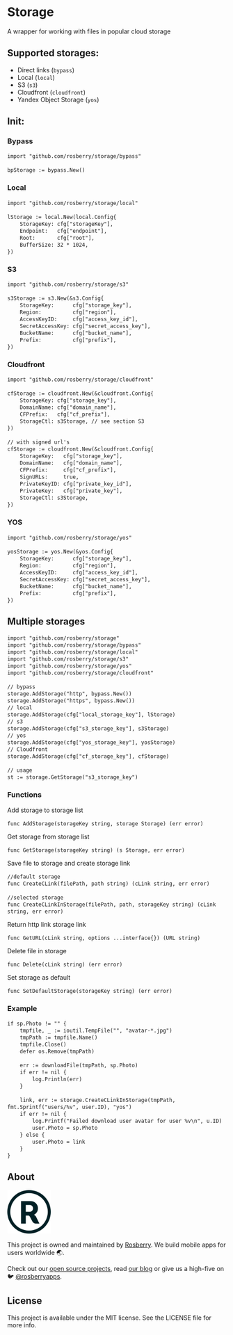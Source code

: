 # Storage

A wrapper for working with files in popular cloud storage

## Supported storages:
- Direct links (```bypass```)
- Local (```local```)
- S3 (```s3```)
- Cloudfront (```cloudfront```)
- Yandex Object Storage (```yos```)

## Init:

### Bypass

```golang
import "github.com/rosberry/storage/bypass"

bpStorage := bypass.New()
```

### Local
```golang
import "github.com/rosberry/storage/local"

lStorage := local.New(local.Config{
	StorageKey: cfg["storageKey"],
	Endpoint:   cfg["endpoint"],
	Root:       cfg["root"],
	BufferSize: 32 * 1024,
})
```

### S3
```golang
import "github.com/rosberry/storage/s3"

s3Storage := s3.New(&s3.Config{
	StorageKey:      cfg["storage_key"],
	Region:          cfg["region"],
	AccessKeyID:     cfg["access_key_id"],
	SecretAccessKey: cfg["secret_access_key"],
	BucketName:      cfg["bucket_name"],
	Prefix:          cfg["prefix"],
})
```

### Cloudfront
```golang
import "github.com/rosberry/storage/cloudfront"

cfStorage := cloudfront.New(&cloudfront.Config{
	StorageKey: cfg["storage_key"],
	DomainName: cfg["domain_name"],
	CFPrefix:   cfg["cf_prefix"],
	StorageCtl: s3Storage, // see section S3
})

// with signed url's
cfStorage := cloudfront.New(&cloudfront.Config{
	StorageKey:   cfg["storage_key"],
	DomainName:   cfg["domain_name"],
	CFPrefix:     cfg["cf_prefix"],
	SignURLs:     true,
	PrivateKeyID: cfg["private_key_id"],
	PrivateKey:   cfg["private_key"],
	StorageCtl: s3Storage,
})
```

### YOS
```golang
import "github.com/rosberry/storage/yos"

yosStorage := yos.New(&yos.Config{
	StorageKey:      cfg["storage_key"],
	Region:          cfg["region"],
	AccessKeyID:     cfg["access_key_id"],
	SecretAccessKey: cfg["secret_access_key"],
	BucketName:      cfg["bucket_name"],
	Prefix:          cfg["prefix"],
})
```

## Multiple storages
```golang
import "github.com/rosberry/storage"
import "github.com/rosberry/storage/bypass"
import "github.com/rosberry/storage/local"
import "github.com/rosberry/storage/s3"
import "github.com/rosberry/storage/yos"
import "github.com/rosberry/storage/cloudfront"

// bypass
storage.AddStorage("http", bypass.New())
storage.AddStorage("https", bypass.New())
// local
storage.AddStorage(cfg["local_storage_key"], lStorage)
// s3
storage.AddStorage(cfg["s3_storage_key"], s3Storage)
// yos
storage.AddStorage(cfg["yos_storage_key"], yosStorage)
// Cloudfront
storage.AddStorage(cfg["cf_storage_key"], cfStorage)

// usage
st := storage.GetStorage("s3_storage_key")
```

### Functions

Add storage to storage list
```golang
func AddStorage(storageKey string, storage Storage) (err error) 
```

Get storage from storage list
```golang
func GetStorage(storageKey string) (s Storage, err error)
```

Save file to storage and create storage link
```golang
//default storage
func CreateCLink(filePath, path string) (cLink string, err error)

//selected storage
func CreateCLinkInStorage(filePath, path, storageKey string) (cLink string, err error)
```

Return http link storage link
```golang
func GetURL(cLink string, options ...interface{}) (URL string)
```

Delete file in storage
```golang
func Delete(cLink string) (err error)
```

Set storage as default
```golang
func SetDefaultStorage(storageKey string) (err error)
```

### Example

```golang
if sp.Photo != "" {
	tmpfile, _ := ioutil.TempFile("", "avatar-*.jpg")
	tmpPath := tmpfile.Name()
	tmpfile.Close()
	defer os.Remove(tmpPath)

	err := downloadFile(tmpPath, sp.Photo)
	if err != nil {
		log.Println(err)
	}

	link, err := storage.CreateCLinkInStorage(tmpPath, fmt.Sprintf("users/%v", user.ID), "yos")
	if err != nil {
		log.Printf("Failed download user avatar for user %v\n", u.ID)
		user.Photo = sp.Photo
	} else {
		user.Photo = link
	}
}
```

## About

<img src="https://github.com/rosberry/Foundation/blob/master/Assets/full_logo.png?raw=true" height="100" />

This project is owned and maintained by [Rosberry](http://rosberry.com). We build mobile apps for users worldwide 🌏.

Check out our [open source projects](https://github.com/rosberry), read [our blog](https://medium.com/@Rosberry) or give us a high-five on 🐦 [@rosberryapps](http://twitter.com/RosberryApps).

## License

This project is available under the MIT license. See the LICENSE file for more info.



